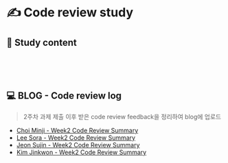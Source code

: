 # ✍ Code review study

## 📄 Study content
<br>
<br>
<br>

## 💻 BLOG - Code review log
> 2주차 과제 제출 이후 받은 code review feedback을 정리하여 blog에 업로드
<!-- [Choi Minji](your blog url) 와 같이 표시 -->
- [Choi Minji - Week2 Code Review Summary]()
- [Lee Sora - Week2 Code Review Summary](https://velog.io/@sora2821/2%EC%A3%BC%EC%B0%A8-%EA%B3%BC%EC%A0%9C-%EC%BD%94%EB%93%9C-%EB%A6%AC%EB%B7%B0)
- [Jeon Sujin  - Week2 Code Review Summary]()
- [Kim Jinkwon - Week2 Code Review Summary]()
